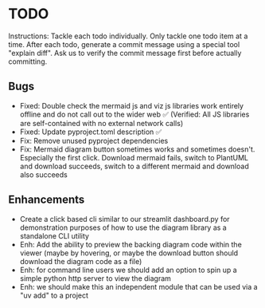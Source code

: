 # TODO

Instructions: Tackle each todo individually. Only tackle one todo item at a time.
After each todo, generate a commit message using a special tool "explain diff".
Ask us to verify the commit message first before actually committing.

## Bugs

- Fixed: Double check the mermaid js and viz js libraries work entirely offline and do not call out to the wider web ✅ (Verified: All JS libraries are self-contained with no external network calls)
- Fixed: Update pyproject.toml description ✅
- Fix: Remove unused pyproject dependencies
- Fix: Mermaid diagram button sometimes works and sometimes doesn't. Especially the first click. Download mermaid fails, switch to PlantUML and download succeeds, switch to a different mermaid and download also succeeds

## Enhancements

- Create a click based cli similar to our streamlit dashboard.py for demonstration purposes of how to use the diagram library as a standalone CLI utility
- Enh: Add the ability to preview the backing diagram code within the viewer (maybe by hovering, or maybe the download button should download the diagram code as a file)
- Enh: for command line users we should add an option to spin up a simple python http server to view the diagram
- Enh: we should make this an independent module that can be used via a "uv add" to a project
